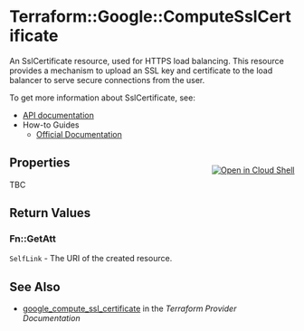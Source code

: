 # Terraform::Google::ComputeSslCertificate

An SslCertificate resource, used for HTTPS load balancing. This resource
provides a mechanism to upload an SSL key and certificate to
the load balancer to serve secure connections from the user.


To get more information about SslCertificate, see:

* [API documentation](https://cloud.google.com/compute/docs/reference/rest/v1/sslCertificates)
* How-to Guides
    * [Official Documentation](https://cloud.google.com/load-balancing/docs/ssl-certificates)

<div class = "oics-button" style="float: right; margin: 0 0 -15px">
  <a href="https://console.cloud.google.com/cloudshell/open?cloudshell_git_repo=https%3A%2F%2Fgithub.com%2Fterraform-google-modules%2Fdocs-examples.git&cloudshell_working_dir=ssl_certificate_basic&cloudshell_image=gcr.io%2Fgraphite-cloud-shell-images%2Fterraform%3Alatest&open_in_editor=main.tf&cloudshell_print=.%2Fmotd&cloudshell_tutorial=.%2Ftutorial.md" target="_blank">
    <img alt="Open in Cloud Shell" src="//gstatic.com/cloudssh/images/open-btn.svg" style="max-height: 44px; margin: 32px auto; max-width: 100%;">
  </a>
</div>

## Properties

TBC

## Return Values

### Fn::GetAtt

`SelfLink` - The URI of the created resource.

## See Also

* [google_compute_ssl_certificate](https://www.terraform.io/docs/providers/google/r/compute_ssl_certificate.html) in the _Terraform Provider Documentation_